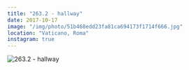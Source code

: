 ```yaml
---
title: "263.2 - hallway"
date: 2017-10-17
image: "/img/photo/51b468edd23fa81ca694173f1714f666.jpg"
location: "Vaticano, Roma"
instagram: true
---
```


![263.2 - hallway](/img/photo/51b468edd23fa81ca694173f1714f666.jpg)
